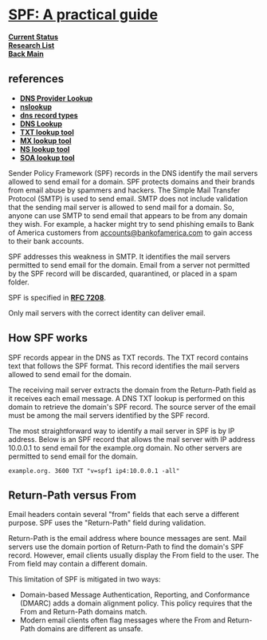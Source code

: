 # **[SPF: A practical guide](https://www.nslookup.io/learning/spf-a-practical-guide/)**

**[Current Status](../../../../development/status/weekly/current_status.md)**\
**[Research List](../../../research_list.md)**\
**[Back Main](../../../../README.md)**

## references

- **[DNS Provider Lookup](https://mxtoolbox.com/DnsLookup.aspx)**
- **[nslookup](https://www.nslookup.io/)**
- **[dns record types](https://www.nslookup.io/learning/dns-record-types/)**
- **[DNS Lookup](https://www.whoisfreaks.com/)**
- **[TXT lookup tool](https://www.nslookup.io/txt-lookup/)**
- **[MX lookup tool](https://www.nslookup.io/mx-lookup/)**
- **[NS lookup tool](https://www.nslookup.io/ns-lookup/)**
- **[SOA lookup tool](https://www.nslookup.io/soa-lookup/)**

Sender Policy Framework (SPF) records in the DNS identify the mail servers allowed to send email for a domain. SPF protects domains and their brands from email abuse by spammers and hackers.
The Simple Mail Transfer Protocol (SMTP) is used to send email. SMTP does not include validation that the sending mail server is allowed to send mail for a domain. So, anyone can use SMTP to send email that appears to be from any domain they wish. For example, a hacker might try to send phishing emails to Bank of America customers from <accounts@bankofamerica.com> to gain access to their bank accounts.

SPF addresses this weakness in SMTP. It identifies the mail servers permitted to send email for the domain. Email from a server not permitted by the SPF record will be discarded, quarantined, or placed in a spam folder.

SPF is specified in **[RFC 7208](https://datatracker.ietf.org/doc/html/rfc7208)**.

Only mail servers with the correct identity can deliver email.

## How SPF works

SPF records appear in the DNS as TXT records. The TXT record contains text that follows the SPF format. This record identifies the mail servers allowed to send email for the domain.

The receiving mail server extracts the domain from the Return-Path field as it receives each email message. A DNS TXT lookup is performed on this domain to retrieve the domain's SPF record. The source server of the email must be among the mail servers identified by the SPF record.

The most straightforward way to identify a mail server in SPF is by IP address. Below is an SPF record that allows the mail server with IP address 10.0.0.1 to send email for the example.org domain. No other servers are permitted to send email for the domain.

```example.org. 3600 TXT "v=spf1 ip4:10.0.0.1 -all"```

## Return-Path versus From

Email headers contain several "from" fields that each serve a different purpose. SPF uses the "Return-Path" field during validation.

Return-Path is the email address where bounce messages are sent. Mail servers use the domain portion of Return-Path to find the domain's SPF record. However, email clients usually display the From field to the user. The From field may contain a different domain.

This limitation of SPF is mitigated in two ways:

- Domain-based Message Authentication, Reporting, and Conformance (DMARC) adds a domain alignment policy. This policy requires that the From and Return-Path domains match.
- Modern email clients often flag messages where the From and Return-Path domains are different as unsafe.
